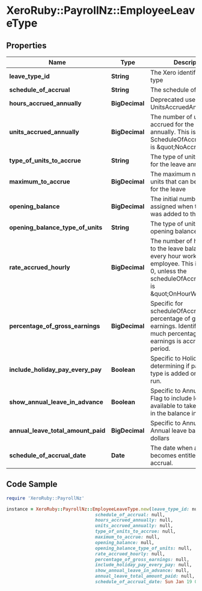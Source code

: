 # XeroRuby::PayrollNz::EmployeeLeaveType

## Properties

Name | Type | Description | Notes
------------ | ------------- | ------------- | -------------
**leave_type_id** | **String** | The Xero identifier for leave type | [optional] 
**schedule_of_accrual** | **String** | The schedule of accrual | [optional] 
**hours_accrued_annually** | **BigDecimal** | Deprecated use UnitsAccruedAnnually | [optional] 
**units_accrued_annually** | **BigDecimal** | The number of units accrued for the leave annually. This is 0 when the ScheduleOfAccrual chosen is \&quot;NoAccruals\&quot; | [optional] 
**type_of_units_to_accrue** | **String** | The type of units accrued for the leave annually | [optional] 
**maximum_to_accrue** | **BigDecimal** | The maximum number of units that can be accrued for the leave | [optional] 
**opening_balance** | **BigDecimal** | The initial number of units assigned when the leave was added to the employee | [optional] 
**opening_balance_type_of_units** | **String** | The type of units for the opening balance | [optional] 
**rate_accrued_hourly** | **BigDecimal** | The number of hours added to the leave balance for every hour worked by the employee. This is normally 0, unless the scheduleOfAccrual chosen is \&quot;OnHourWorked\&quot; | [optional] 
**percentage_of_gross_earnings** | **BigDecimal** | Specific for scheduleOfAccrual having percentage of gross earnings. Identifies how much percentage of gross earnings is accrued per pay period. | [optional] 
**include_holiday_pay_every_pay** | **Boolean** | Specific to Holiday pay. Flag determining if pay for leave type is added on each pay run. | [optional] 
**show_annual_leave_in_advance** | **Boolean** | Specific to Annual Leave. Flag to include leave available to take in advance in the balance in the payslip | [optional] 
**annual_leave_total_amount_paid** | **BigDecimal** | Specific to Annual Leave. Annual leave balance in dollars | [optional] 
**schedule_of_accrual_date** | **Date** | The date when an employee becomes entitled to their accrual. | [optional] 

## Code Sample

```ruby
require 'XeroRuby::PayrollNz'

instance = XeroRuby::PayrollNz::EmployeeLeaveType.new(leave_type_id: null,
                                 schedule_of_accrual: null,
                                 hours_accrued_annually: null,
                                 units_accrued_annually: null,
                                 type_of_units_to_accrue: null,
                                 maximum_to_accrue: null,
                                 opening_balance: null,
                                 opening_balance_type_of_units: null,
                                 rate_accrued_hourly: null,
                                 percentage_of_gross_earnings: null,
                                 include_holiday_pay_every_pay: null,
                                 show_annual_leave_in_advance: null,
                                 annual_leave_total_amount_paid: null,
                                 schedule_of_accrual_date: Sun Jan 19 00:00:00 GMT 2020)
```


